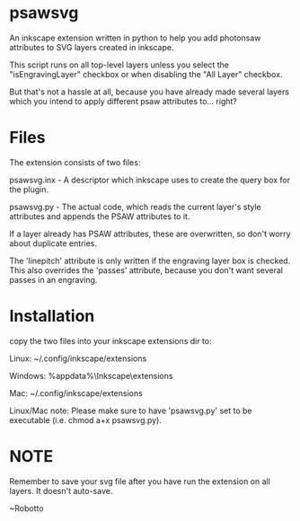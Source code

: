 psawsvg
=======

An inkscape extension written in python to help you add photonsaw attributes to SVG layers created in inkscape.

This script runs on all top-level layers unless you select the "isEngravingLayer" checkbox or when disabling the "All Layer" checkbox.

But that's not a hassle at all, because you have already made several layers which you intend to apply different psaw attributes to... right?

Files
=====

The extension consists of two files:

psawsvg.inx - A descriptor which inkscape uses to create the query box for the plugin.

psawsvg.py - The actual code, which reads the current layer's style attributes and appends the PSAW attributes to it.

If a layer already has PSAW attributes, these are overwritten, so don't worry about duplicate entries.

The 'linepitch' attribute is only written if the engraving layer box is checked. This also overrides the 'passes' attribute, because you don't want several passes in an engraving.

Installation
============
copy the two files into your inkscape extensions dir to:

Linux: ~/.config/inkscape/extensions

Windows: %appdata%\Inkscape\extensions

Mac: ~/.config/inkscape/extensions

Linux/Mac note: Please make sure to have 'psawsvg.py' set to be executable (i.e. chmod a+x psawsvg.py).

NOTE
====
Remember to save your svg file after you have run the extension on all layers. It doesn't auto-save.

~Robotto
